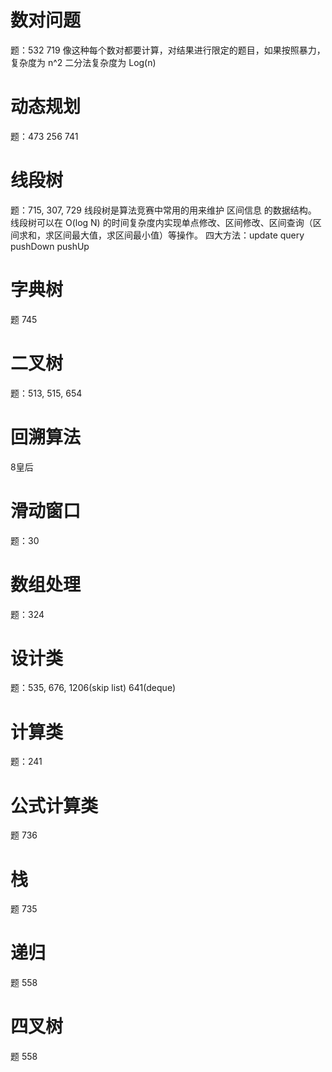 # 数对问题
题：532 719 
 像这种每个数对都要计算，对结果进行限定的题目，如果按照暴力，复杂度为 n^2
 二分法复杂度为 Log(n)

# 动态规划
题：473 256 741
 
# 线段树
题：715, 307, 729
线段树是算法竞赛中常用的用来维护 区间信息 的数据结构。
线段树可以在 O(log N) 的时间复杂度内实现单点修改、区间修改、区间查询（区间求和，求区间最大值，求区间最小值）等操作。
四大方法：update query pushDown pushUp
 
# 字典树
题 745

# 二叉树
题：513, 515, 654

# 回溯算法
8皇后

# 滑动窗口
题：30

# 数组处理
题：324

# 设计类
题：535, 676, 1206(skip list) 641(deque)

# 计算类
题：241

# 公式计算类
题 736

# 栈
题 735

# 递归
题 558

# 四叉树
题 558